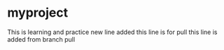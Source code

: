 # myproject
This is learning and practice
new line added
this line is for pull 
this line is added from branch pull
